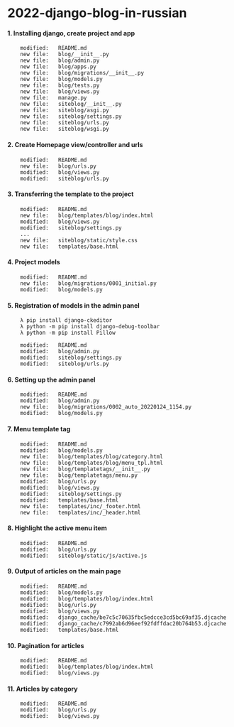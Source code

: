 # 2022-django-blog-in-russian

#### 1. Installing django, create project and app

        modified:   README.md
        new file:   blog/__init__.py
        new file:   blog/admin.py
        new file:   blog/apps.py
        new file:   blog/migrations/__init__.py
        new file:   blog/models.py
        new file:   blog/tests.py
        new file:   blog/views.py
        new file:   manage.py
        new file:   siteblog/__init__.py
        new file:   siteblog/asgi.py
        new file:   siteblog/settings.py
        new file:   siteblog/urls.py
        new file:   siteblog/wsgi.py


#### 2. Create Homepage view/controller and urls

        modified:   README.md
        new file:   blog/urls.py
        modified:   blog/views.py
        modified:   siteblog/urls.py


#### 3. Transferring the template to the project

        modified:   README.md
        new file:   blog/templates/blog/index.html
        modified:   blog/views.py
        modified:   siteblog/settings.py
        ...
        new file:   siteblog/static/style.css
        new file:   templates/base.html


#### 4. Project models

        modified:   README.md
        new file:   blog/migrations/0001_initial.py
        modified:   blog/models.py


#### 5. Registration of models in the admin panel

        λ pip install django-ckeditor
        λ python -m pip install django-debug-toolbar
        λ python -m pip install Pillow

        modified:   README.md
        modified:   blog/admin.py
        modified:   siteblog/settings.py
        modified:   siteblog/urls.py


#### 6. Setting up the admin panel

        modified:   README.md
        modified:   blog/admin.py
        new file:   blog/migrations/0002_auto_20220124_1154.py
        modified:   blog/models.py


#### 7. Menu template tag

        modified:   README.md
        modified:   blog/models.py
        new file:   blog/templates/blog/category.html
        new file:   blog/templates/blog/menu_tpl.html
        new file:   blog/templatetags/__init__.py
        new file:   blog/templatetags/menu.py
        modified:   blog/urls.py
        modified:   blog/views.py
        modified:   siteblog/settings.py
        modified:   templates/base.html
        new file:   templates/inc/_footer.html
        new file:   templates/inc/_header.html


#### 8. Highlight the active menu item

        modified:   README.md
        modified:   blog/urls.py
        modified:   siteblog/static/js/active.js


#### 9. Output of articles on the main page

        modified:   README.md
        modified:   blog/models.py
        modified:   blog/templates/blog/index.html
        modified:   blog/urls.py
        modified:   blog/views.py
        modified:   django_cache/be7c5c70635fbc5edcce3cd5bc69af35.djcache
        modified:   django_cache/c7992ab6d96eef92fdffdac20b764b53.djcache
        modified:   templates/base.html


#### 10. Pagination for articles

        modified:   README.md
        modified:   blog/templates/blog/index.html
        modified:   blog/views.py


#### 11. Articles by category

        modified:   README.md
        modified:   blog/urls.py
        modified:   blog/views.py









































































































































